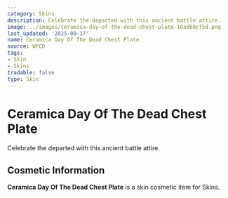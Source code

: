 ```yaml
---
category: Skins
description: Celebrate the departed with this ancient battle attire.
image: ../images/ceramica-day-of-the-dead-chest-plate-16adb8cf5d.png
last_updated: '2025-09-17'
name: Ceramica Day Of The Dead Chest Plate
source: WFCD
tags:
- Skin
- Skins
tradable: false
type: Skin
---
```


# Ceramica Day Of The Dead Chest Plate

Celebrate the departed with this ancient battle attire.

## Cosmetic Information

**Ceramica Day Of The Dead Chest Plate** is a skin cosmetic item for Skins.

